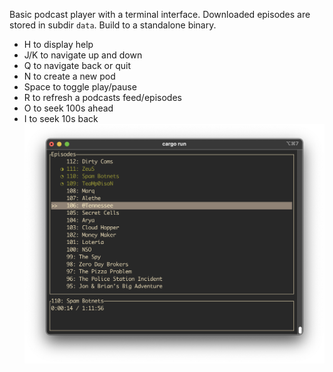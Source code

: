 Basic podcast player with a terminal interface. Downloaded episodes are stored in subdir `data`.
Build to a standalone binary.

* H to display help
* J/K to navigate up and down
* Q to navigate back or quit
* N to create a new pod
* Space to toggle play/pause
* R to refresh a podcasts feed/episodes
* O to seek 100s ahead
* I to seek 10s back
![fred_podplayer_tui](https://github.com/fredlb/fred_podplayer_tui/blob/main/screenshots/playing.png?raw=true)
